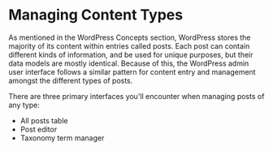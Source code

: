# Managing Content Types

As mentioned in the WordPress Concepts section, WordPress stores the majority of its content within entries called posts. Each post can contain different kinds of information, and be used for unique purposes, but their data models are mostly identical. Because of this, the WordPress admin user interface follows a similar pattern for content entry and management amongst the different types of posts.

There are three primary interfaces you'll encounter when managing posts of any type:

* All posts table
* Post editor
* Taxonomy term manager